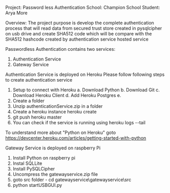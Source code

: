 
Project: Password less Authentication
School: Champion School
Student: Arya More

Overview:
The project purpose is develop the complete authentication process that will read data from secured trust store created in pysqlcipher on usb drive and create SHA512  code which will be compare with the SHA512 hashcode created by authentication service hosted service 

Passwordless Authentication contains two services:
1. Authentication Service
2. Gateway Service

Authentication Service is deployed on Heroku
Please follow following steps to create authentication service
1. Setup to connect with Heroku
   a. Download Python
   b. Download Git
   c. Download Heroku Client
   d. Add Heroku Postgres
   e. 
4. Create a folder
5. Unzip authenticationService.zip in a folder
6. Create a heroku instance 
    heroku create
7. git push heroku master
8. You can check if the service is running using heroku logs --tail

To understand more about "Python on Heroku" goto https://devcenter.heroku.com/articles/getting-started-with-python

Gateway Service is deployed on raspberry Pi
1. Install Python on raspberry pi
2. Instal SQLLite
3. Install PySQLCipher
4. Uncompress the gatewayservice.zip file
6. goto src folder - cd gatewayservice\gatewayservice\src
7. python startUSBGUI.py

